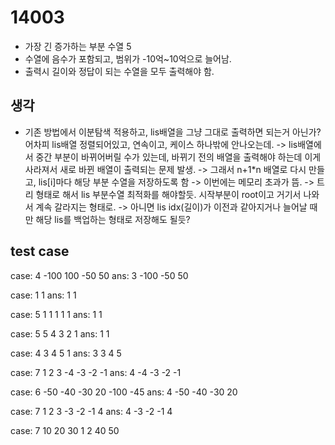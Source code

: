 # 14003 
- 가장 긴 증가하는 부분 수열 5
- 수열에 음수가 포함되고, 범위가 -10억~10억으로 늘어남.
- 출력시 길이와 정답이 되는 수열을 모두 출력해야 함.

## 생각
- 기존 방법에서 이분탐색 적용하고, lis배열을 그냥 그대로 출력하면 되는거 아닌가? 어차피 lis배열 정렬되어있고, 연속이고, 케이스 하나밖에 안나오는데.
-> lis배열에서 중간 부분이 바뀌어버릴 수가 있는데, 바뀌기 전의 배열을 출력해야 하는데 이게 사라져서 새로 바뀐 배열이 출력되는 문제 발생.
-> 그래서 n+1*n 배열로 다시 만들고, lis[i]마다 해당 부분 수열을 저장하도록 함
-> 이번에는 메모리 초과가 뜸.
-> 트리 형태로 해서 lis 부분수열 최적화를 해야할듯. 시작부분이 root이고 거기서 나와서 계속 갈라지는 형태로.
-> 아니면 lis idx(길이)가 이전과 같아지거나 늘어날 때만 해당 lis를 백업하는 형태로 저장해도 될듯?

## test case

case:
4
-100 100 -50 50
ans: 
3
-100 -50 50

case:
1
1
ans: 
1
1

case:
5
1 1 1 1 1
ans: 
1
1

case:
5
5 4 3 2 1
ans: 
1
1

case:
4
3 4 5 1
ans:
3
3 4 5


case:
7
1 2 3 -4 -3 -2 -1
ans:
4
-4 -3 -2 -1

case:
6
-50 -40 -30 20 -100 -45
ans:
4
-50 -40 -30 20

case:
7
1 2 3 -3 -2 -1 4
ans:
4
-3 -2 -1 4

case:
7
10 20 30 1 2 40 50